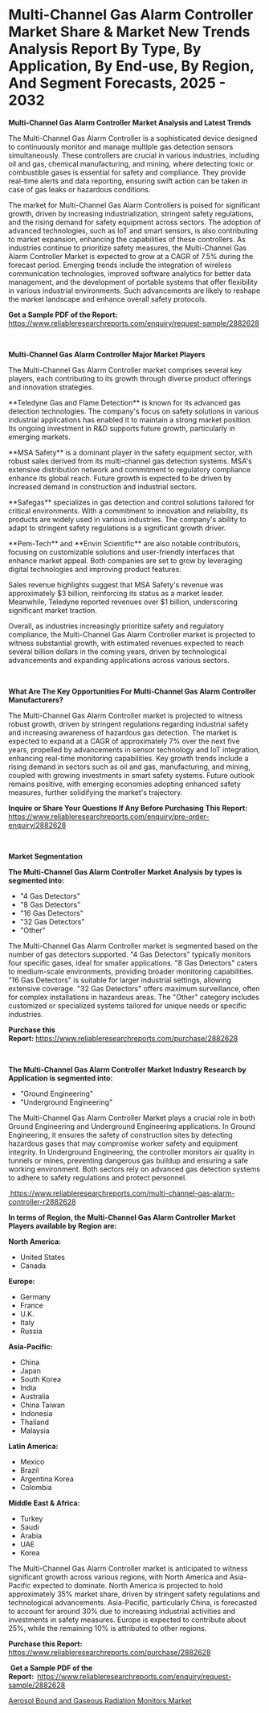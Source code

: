 <p><h1>Multi-Channel Gas Alarm Controller Market Share & Market New Trends Analysis Report By Type, By Application, By End-use, By Region, And Segment Forecasts, 2025 - 2032</h1></p><p><strong>Multi-Channel Gas Alarm Controller Market Analysis and Latest Trends</strong></p>
<p><p>The Multi-Channel Gas Alarm Controller is a sophisticated device designed to continuously monitor and manage multiple gas detection sensors simultaneously. These controllers are crucial in various industries, including oil and gas, chemical manufacturing, and mining, where detecting toxic or combustible gases is essential for safety and compliance. They provide real-time alerts and data reporting, ensuring swift action can be taken in case of gas leaks or hazardous conditions.</p><p>The market for Multi-Channel Gas Alarm Controllers is poised for significant growth, driven by increasing industrialization, stringent safety regulations, and the rising demand for safety equipment across sectors. The adoption of advanced technologies, such as IoT and smart sensors, is also contributing to market expansion, enhancing the capabilities of these controllers. As industries continue to prioritize safety measures, the Multi-Channel Gas Alarm Controller Market is expected to grow at a CAGR of 7.5% during the forecast period. Emerging trends include the integration of wireless communication technologies, improved software analytics for better data management, and the development of portable systems that offer flexibility in various industrial environments. Such advancements are likely to reshape the market landscape and enhance overall safety protocols.</p></p>
<p><strong>Get a Sample PDF of the Report:&nbsp;</strong> <a href="https://www.reliableresearchreports.com/enquiry/request-sample/2882628?utm_campaign=3061&utm_medium=2&utm_source=Github&utm_content=ia&utm_term=13032025&utm_id=multi-channel-gas-alarm-controller">https://www.reliableresearchreports.com/enquiry/request-sample/2882628</a></p>
<p>&nbsp;</p>
<p><strong>Multi-Channel Gas Alarm Controller Major Market Players</strong></p>
<p><p>The Multi-Channel Gas Alarm Controller market comprises several key players, each contributing to its growth through diverse product offerings and innovation strategies. </p><p>**Teledyne Gas and Flame Detection** is known for its advanced gas detection technologies. The company's focus on safety solutions in various industrial applications has enabled it to maintain a strong market position. Its ongoing investment in R&D supports future growth, particularly in emerging markets.</p><p>**MSA Safety** is a dominant player in the safety equipment sector, with robust sales derived from its multi-channel gas detection systems. MSA's extensive distribution network and commitment to regulatory compliance enhance its global reach. Future growth is expected to be driven by increased demand in construction and industrial sectors.</p><p>**Safegas** specializes in gas detection and control solutions tailored for critical environments. With a commitment to innovation and reliability, its products are widely used in various industries. The company's ability to adapt to stringent safety regulations is a significant growth driver.</p><p>**Pem-Tech** and **Envin Scientific** are also notable contributors, focusing on customizable solutions and user-friendly interfaces that enhance market appeal. Both companies are set to grow by leveraging digital technologies and improving product features.</p><p>Sales revenue highlights suggest that MSA Safety's revenue was approximately $3 billion, reinforcing its status as a market leader. Meanwhile, Teledyne reported revenues over $1 billion, underscoring significant market traction.</p><p>Overall, as industries increasingly prioritize safety and regulatory compliance, the Multi-Channel Gas Alarm Controller market is projected to witness substantial growth, with estimated revenues expected to reach several billion dollars in the coming years, driven by technological advancements and expanding applications across various sectors.</p></p>
<p>&nbsp;</p>
<p><strong>What Are The Key Opportunities For Multi-Channel Gas Alarm Controller Manufacturers?</strong></p>
<p><p>The Multi-Channel Gas Alarm Controller market is projected to witness robust growth, driven by stringent regulations regarding industrial safety and increasing awareness of hazardous gas detection. The market is expected to expand at a CAGR of approximately 7% over the next five years, propelled by advancements in sensor technology and IoT integration, enhancing real-time monitoring capabilities. Key growth trends include a rising demand in sectors such as oil and gas, manufacturing, and mining, coupled with growing investments in smart safety systems. Future outlook remains positive, with emerging economies adopting enhanced safety measures, further solidifying the market's trajectory.</p></p>
<p><strong>Inquire or Share Your Questions If Any Before Purchasing This Report:</strong> <a href="https://www.reliableresearchreports.com/enquiry/pre-order-enquiry/2882628?utm_campaign=3061&utm_medium=2&utm_source=Github&utm_content=ia&utm_term=13032025&utm_id=multi-channel-gas-alarm-controller">https://www.reliableresearchreports.com/enquiry/pre-order-enquiry/2882628</a></p>
<p>&nbsp;</p>
<p><strong>Market Segmentation</strong></p>
<p><strong>The Multi-Channel Gas Alarm Controller Market Analysis by types is segmented into:</strong></p>
<p><ul><li>"4 Gas Detectors"</li><li>"8 Gas Detectors"</li><li>"16 Gas Detectors"</li><li>"32 Gas Detectors"</li><li>"Other"</li></ul></p>
<p><p>The Multi-Channel Gas Alarm Controller market is segmented based on the number of gas detectors supported. "4 Gas Detectors" typically monitors four specific gases, ideal for smaller applications. "8 Gas Detectors" caters to medium-scale environments, providing broader monitoring capabilities. "16 Gas Detectors" is suitable for larger industrial settings, allowing extensive coverage. "32 Gas Detectors" offers maximum surveillance, often for complex installations in hazardous areas. The "Other" category includes customized or specialized systems tailored for unique needs or specific industries.</p></p>
<p><strong>Purchase this Report:&nbsp;</strong><a href="https://www.reliableresearchreports.com/purchase/2882628?utm_campaign=3061&utm_medium=2&utm_source=Github&utm_content=ia&utm_term=13032025&utm_id=multi-channel-gas-alarm-controller">https://www.reliableresearchreports.com/purchase/2882628</a></p>
<p>&nbsp;</p>
<p><strong>The Multi-Channel Gas Alarm Controller Market Industry Research by Application is segmented into:</strong></p>
<p><ul><li>"Ground Engineering"</li><li>"Underground Engineering"</li></ul></p>
<p><p>The Multi-Channel Gas Alarm Controller Market plays a crucial role in both Ground Engineering and Underground Engineering applications. In Ground Engineering, it ensures the safety of construction sites by detecting hazardous gases that may compromise worker safety and equipment integrity. In Underground Engineering, the controller monitors air quality in tunnels or mines, preventing dangerous gas buildup and ensuring a safe working environment. Both sectors rely on advanced gas detection systems to adhere to safety regulations and protect personnel.</p></p>
<p><a href="https://www.reliableresearchreports.com/multi-channel-gas-alarm-controller-r2882628?utm_campaign=3061&utm_medium=2&utm_source=Github&utm_content=ia&utm_term=13032025&utm_id=multi-channel-gas-alarm-controller">&nbsp;https://www.reliableresearchreports.com/multi-channel-gas-alarm-controller-r2882628</a></p>
<p><strong>In terms of Region, the Multi-Channel Gas Alarm Controller Market Players available by Region are:</strong></p>
<p>
    <p> <strong> North America: </strong>
        <ul>
            <li>United States</li>
            <li>Canada</li>
        </ul>
        </p> 
    <p> <strong> Europe: </strong>
        <ul>
            <li>Germany</li>
            <li>France</li>
            <li>U.K.</li>
            <li>Italy</li>
            <li>Russia</li>
        </ul>
        </p> 
    <p> <strong> Asia-Pacific: </strong>
        <ul>
            <li>China</li>
            <li>Japan</li>
            <li>South Korea</li>
            <li>India</li>
            <li>Australia</li>
            <li>China Taiwan</li>
            <li>Indonesia</li>
            <li>Thailand</li>
            <li>Malaysia</li>
        </ul>
        </p> 
    <p> <strong> Latin America: </strong>
        <ul>
            <li>Mexico</li>
            <li>Brazil</li>
            <li>Argentina Korea</li>
            <li>Colombia</li>
        </ul>
        </p> 
    <p> <strong> Middle East & Africa: </strong>
        <ul>
            <li>Turkey</li>
            <li>Saudi</li>
            <li>Arabia</li>
            <li>UAE</li>
            <li>Korea</li>
        </ul>
    </p>
    </p>
<p><p>The Multi-Channel Gas Alarm Controller market is anticipated to witness significant growth across various regions, with North America and Asia-Pacific expected to dominate. North America is projected to hold approximately 35% market share, driven by stringent safety regulations and technological advancements. Asia-Pacific, particularly China, is forecasted to account for around 30% due to increasing industrial activities and investments in safety measures. Europe is expected to contribute about 25%, while the remaining 10% is attributed to other regions.</p></p>
<p><strong>Purchase this Report: </strong><a href="https://www.reliableresearchreports.com/purchase/2882628?utm_campaign=3061&utm_medium=2&utm_source=Github&utm_content=ia&utm_term=13032025&utm_id=multi-channel-gas-alarm-controller">https://www.reliableresearchreports.com/purchase/2882628</a></p>
<p>&nbsp;<strong>Get a Sample PDF of the Report:&nbsp;&nbsp;</strong><a href="https://www.reliableresearchreports.com/enquiry/request-sample/2882628?utm_campaign=3061&utm_medium=2&utm_source=Github&utm_content=ia&utm_term=13032025&utm_id=multi-channel-gas-alarm-controller">https://www.reliableresearchreports.com/enquiry/request-sample/2882628</a></p>
<p><strong></strong></p>
<p><p><a href="https://github.com/voigttyagi/Market-Research-Report-List-1/blob/main/aerosol-bound-and-gaseous-radiation-monitors-market.md?utm_campaign=3061&utm_medium=2&utm_source=Github&utm_content=ia&utm_term=13032025&utm_id=multi-channel-gas-alarm-controller">Aerosol Bound and Gaseous Radiation Monitors Market</a></p></p>